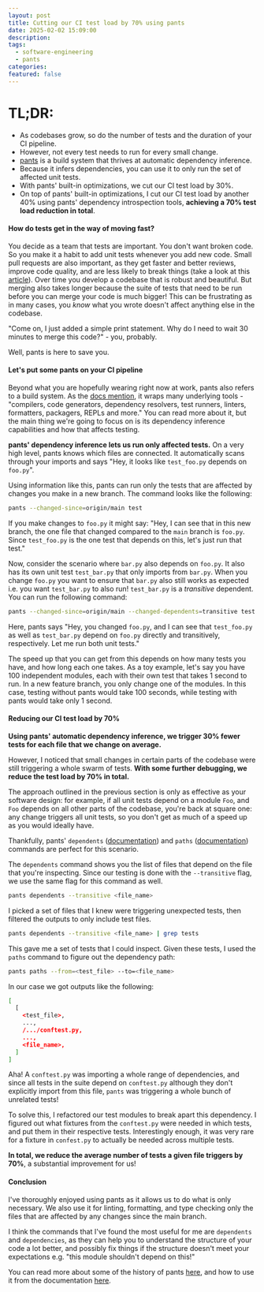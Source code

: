 ```yaml
---
layout: post
title: Cutting our CI test load by 70% using pants
date: 2025-02-02 15:09:00
description: 
tags:
  - software-engineering
  - pants
categories: 
featured: false
---
```

# TL;DR: 

- As codebases grow, so do the number of tests and the duration of your CI pipeline.
- However, not every test needs to run for every small change.
- [pants](https://www.pantsbuild.org/) is a build system that thrives at automatic dependency inference.
- Because it infers dependencies, you can use it to only run the set of affected unit tests.
- With pants' built-in optimizations, we cut our CI test load by 30%.
- On top of pants' built-in optimizations, I cut our CI test load by another 40% using pants' dependency introspection tools, **achieving a 70% test load reduction in total**.

#### How do tests get in the way of moving fast?

You decide as a team that tests are important. You don't want broken code. So you make it a habit to add unit tests whenever you add new code. Small pull requests are also important, as they get faster and better reviews, improve code quality, and are less likely to break things (take a look at this [article](https://www.swarmia.com/blog/why-small-pull-requests-are-better/)). Over time you develop a codebase that is robust and beautiful. But merging also takes longer because the suite of tests that need to be run before you can merge your code is much bigger! This can be frustrating as in many cases, you *know* what you wrote doesn't affect anything else in the codebase. 

"Come on, I just added a simple print statement. Why do I need to wait 30 minutes to merge this code?" - you, probably.

Well, pants is here to save you.

#### Let's put some pants on your CI pipeline

Beyond what you are hopefully wearing right now at work, pants also refers to a build system. As the [docs mention](https://www.pantsbuild.org/stable/docs/introduction/welcome-to-pants), it wraps many underlying tools - "compilers, code generators, dependency resolvers, test runners, linters, formatters, packagers, REPLs and more." You can read more about it, but the main thing we're going to focus on is its dependency inference capabilities and how that affects testing. 

**pants' dependency inference lets us run only affected tests.** On a very high level, pants knows which files are connected. It automatically scans through your imports and says "Hey, it looks like `test_foo.py` depends on `foo.py`". 

Using information like this, pants can run only the tests that are affected by changes you make in a new branch. The command looks like the following:

```bash
pants --changed-since=origin/main test
```

If you make changes to `foo.py` it might say: "Hey, I can see that in this new branch, the one file that changed compared to the `main` branch is `foo.py`. Since `test_foo.py` is the one test that depends on this, let's just run that test."

Now, consider the scenario where `bar.py` also depends on `foo.py`. It also has its own unit test `test_bar.py` that only imports from `bar.py`. When you change `foo.py` you want to ensure that `bar.py` also still works as expected i.e. you want `test_bar.py` to also run! `test_bar.py` is a *transitive* dependent. You can run the following command:

```bash
pants --changed-since=origin/main --changed-dependents=transitive test
```

Here, pants says "Hey, you changed `foo.py`, and I can see that `test_foo.py` as well as `test_bar.py` depend on `foo.py` directly and transitively, respectively. Let me run both unit tests."

The speed up that you can get from this depends on how many tests you have, and how long each one takes. As a toy example, let's say you have 100 independent modules, each with their own test that takes 1 second to run. In a new feature branch, you only change one of the modules. In this case, testing without pants would take 100 seconds, while testing with pants would take only 1 second.
#### Reducing our CI test load by 70%

**Using pants' automatic dependency inference, we trigger 30% fewer tests for each file that we change on average.** 

However, I noticed that small changes in certain parts of the codebase were still triggering a whole swarm of tests. **With some further debugging, we reduce the test load by 70% in total.**

The approach outlined in the previous section is only as effective as your software design: for example, if all unit tests depend on a module `Foo`, and `Foo` depends on all other parts of the codebase, you're back at square one: any change triggers all unit tests, so you don't get as much of a speed up as you would ideally have.

Thankfully, pants' `dependents` ([documentation](https://www.pantsbuild.org/dev/docs/using-pants/project-introspection#dependents---find-which-targets-depend-on-a-target)) and `paths` ([documentation](https://www.pantsbuild.org/dev/docs/using-pants/project-introspection#paths---find-dependency-paths)) commands are perfect for this scenario.

The `dependents` command shows you the list of files that depend on the file that you're inspecting. Since our testing is done with the `--transitive` flag, we use the same flag for this command as well.

```bash
pants dependents --transitive <file_name>
```

I picked a set of files that I knew were triggering unexpected tests, then filtered the outputs to only include test files.

```bash
pants dependents --transitive <file_name> | grep tests
```

This gave me a set of tests that I could inspect. Given these tests, I used the `paths` command to figure out the dependency path:

```bash
pants paths --from=<test_file> --to=<file_name>
```

In our case we got outputs like the following:

```bash
[
  [
    <test_file>,
    ...,
    /.../conftest.py,
    ...,
    <file_name>,
  ]
]
```

Aha! A `conftest.py` was importing a whole range of dependencies, and since all tests in the suite depend on `conftest.py` although they don't explicitly import from this file, `pants` was triggering a whole bunch of unrelated tests!

To solve this, I refactored our test modules to break apart this dependency. I figured out what fixtures from the `conftest.py` were needed in which tests, and put them in their respective tests. Interestingly enough, it was very rare for a fixture in `confest.py` to actually be needed across multiple tests.

**In total, we reduce the average number of tests a given file triggers by 70%**, a substantial improvement for us!
#### Conclusion
I've thoroughly enjoyed using pants as it allows us to do what is only necessary. We also use it for linting, formatting, and type checking only the files that are affected by any changes since the main branch. 

I think the commands that I've found the most useful for me are `dependents` and `dependencies`, as they can help you to understand the structure of your code a lot better, and possibly fix things if the structure doesn't meet your expectations e.g. "this module shouldn't depend on this!"

You can read more about some of the history of pants [here](https://earthly.dev/blog/pants-build/), and how to use it from the documentation [here](https://www.pantsbuild.org/stable/docs/introduction/welcome-to-pants).
